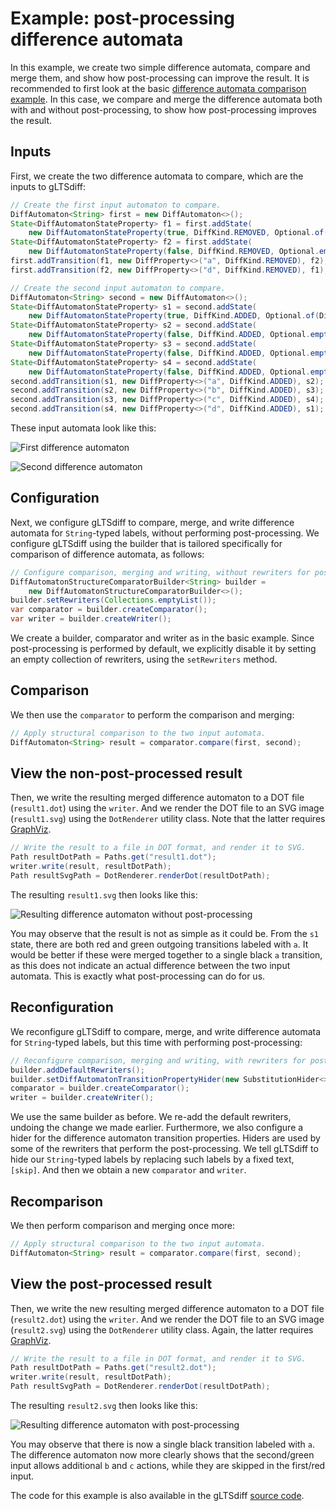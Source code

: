 # Example: post-processing difference automata

In this example, we create two simple difference automata, compare and merge them, and show how post-processing can improve the result.
It is recommended to first look at the basic [difference automata comparison example](example-compare-two-diff-automata.md).
In this case, we compare and merge the difference automata both with and without post-processing, to show how post-processing improves the result.

## Inputs

First, we create the two difference automata to compare, which are the inputs to gLTSdiff:

```java
// Create the first input automaton to compare.
DiffAutomaton<String> first = new DiffAutomaton<>();
State<DiffAutomatonStateProperty> f1 = first.addState(
    new DiffAutomatonStateProperty(true, DiffKind.REMOVED, Optional.of(DiffKind.REMOVED)));
State<DiffAutomatonStateProperty> f2 = first.addState(
    new DiffAutomatonStateProperty(false, DiffKind.REMOVED, Optional.empty()));
first.addTransition(f1, new DiffProperty<>("a", DiffKind.REMOVED), f2);
first.addTransition(f2, new DiffProperty<>("d", DiffKind.REMOVED), f1);

// Create the second input automaton to compare.
DiffAutomaton<String> second = new DiffAutomaton<>();
State<DiffAutomatonStateProperty> s1 = second.addState(
    new DiffAutomatonStateProperty(true, DiffKind.ADDED, Optional.of(DiffKind.ADDED)));
State<DiffAutomatonStateProperty> s2 = second.addState(
    new DiffAutomatonStateProperty(false, DiffKind.ADDED, Optional.empty()));
State<DiffAutomatonStateProperty> s3 = second.addState(
    new DiffAutomatonStateProperty(false, DiffKind.ADDED, Optional.empty()));
State<DiffAutomatonStateProperty> s4 = second.addState(
    new DiffAutomatonStateProperty(false, DiffKind.ADDED, Optional.empty()));
second.addTransition(s1, new DiffProperty<>("a", DiffKind.ADDED), s2);
second.addTransition(s2, new DiffProperty<>("b", DiffKind.ADDED), s3);
second.addTransition(s3, new DiffProperty<>("c", DiffKind.ADDED), s4);
second.addTransition(s4, new DiffProperty<>("d", DiffKind.ADDED), s1);
```

These input automata look like this:

![First difference automaton](../examples/PostProcessing/input1.svg)

![Second difference automaton](../examples/PostProcessing/input2.svg)

## Configuration

Next, we configure gLTSdiff to compare, merge, and write difference automata for `String`-typed labels, without performing post-processing.
We configure gLTSdiff using the builder that is tailored specifically for comparison of difference automata, as follows:

```java
// Configure comparison, merging and writing, without rewriters for post-processing.
DiffAutomatonStructureComparatorBuilder<String> builder =
    new DiffAutomatonStructureComparatorBuilder<>();
builder.setRewriters(Collections.emptyList());
var comparator = builder.createComparator();
var writer = builder.createWriter();
```

We create a builder, comparator and writer as in the basic example.
Since post-processing is performed by default, we explicitly disable it by setting an empty collection of rewriters, using the `setRewriters` method.

## Comparison

We then use the `comparator` to perform the comparison and merging:

```java
// Apply structural comparison to the two input automata.
DiffAutomaton<String> result = comparator.compare(first, second);
```

## View the non-post-processed result

Then, we write the resulting merged difference automaton to a DOT file (`result1.dot`) using the `writer`.
And we render the DOT file to an SVG image (`result1.svg`) using the `DotRenderer` utility class.
Note that the latter requires [GraphViz](dependency-graphviz.md).

```java
// Write the result to a file in DOT format, and render it to SVG.
Path resultDotPath = Paths.get("result1.dot");
writer.write(result, resultDotPath);
Path resultSvgPath = DotRenderer.renderDot(resultDotPath);
```

The resulting `result1.svg` then looks like this:

![Resulting difference automaton without post-processing](../examples/PostProcessing/result1.svg)

You may observe that the result is not as simple as it could be.
From the `s1` state, there are both red and green outgoing transitions labeled with `a`.
It would be better if these were merged together to a single black `a` transition, as this does not indicate an actual difference between the two input automata.
This is exactly what post-processing can do for us.

## Reconfiguration

We reconfigure gLTSdiff to compare, merge, and write difference automata for `String`-typed labels, but this time with performing post-processing:

```java
// Reconfigure comparison, merging and writing, with rewriters for post-processing.
builder.addDefaultRewriters();
builder.setDiffAutomatonTransitionPropertyHider(new SubstitutionHider<>("[skip]"));
comparator = builder.createComparator();
writer = builder.createWriter();
```

We use the same builder as before.
We re-add the default rewriters, undoing the change we made earlier.
Furthermore, we also configure a hider for the difference automaton transition properties.
Hiders are used by some of the rewriters that perform the post-processing.
We tell gLTSdiff to hide our `String`-typed labels by replacing such labels by a fixed text, `[skip]`.
And then we obtain a new `comparator` and `writer`.

## Recomparison

We then perform comparison and merging once more:

```java
// Apply structural comparison to the two input automata.
DiffAutomaton<String> result = comparator.compare(first, second);
```

## View the post-processed result

Then, we write the new resulting merged difference automaton to a DOT file (`result2.dot`) using the `writer`.
And we render the DOT file to an SVG image (`result2.svg`) using the `DotRenderer` utility class.
Again, the latter requires [GraphViz](dependency-graphviz.md).

```java
// Write the result to a file in DOT format, and render it to SVG.
Path resultDotPath = Paths.get("result2.dot");
writer.write(result, resultDotPath);
Path resultSvgPath = DotRenderer.renderDot(resultDotPath);
```

The resulting `result2.svg` then looks like this:

![Resulting difference automaton with post-processing](../examples/PostProcessing/result2.svg)

You may observe that there is now a single black transition labeled with `a`.
The difference automaton now more clearly shows that the second/green input allows additional `b` and `c` actions, while they are skipped in the first/red input.

The code for this example is also available in the gLTSdiff [source code](../src/main/java/com/github/tno/gltsdiff/examples/PostProcessingExample.java).
